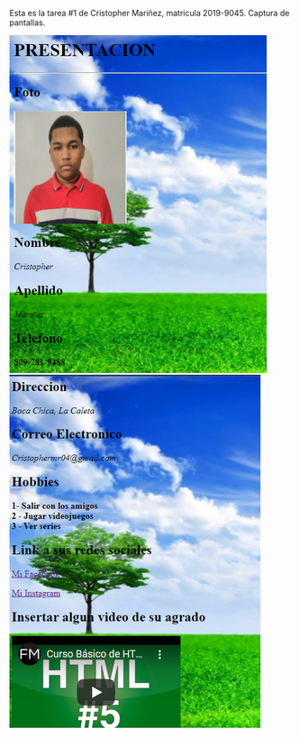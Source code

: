 Esta es la tarea #1 de Cristopher Mariñez, matricula 2019-9045.
Captura de pantallas.

![Mi captura de pantalla](Capturas/mi_tarea1.png)
![Mi captura de pantalla](Capturas/mi_tarea2.png)

